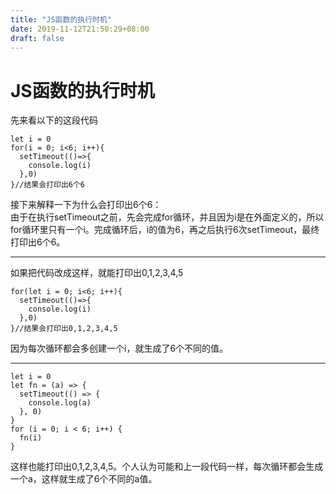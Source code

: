 ```yaml
---
title: "JS函数的执行时机"
date: 2019-11-12T21:50:29+08:00
draft: false
---
```


# JS函数的执行时机

先来看以下的这段代码
```
let i = 0
for(i = 0; i<6; i++){
  setTimeout(()=>{
    console.log(i)
  },0)
}//结果会打印出6个6
```
接下来解释一下为什么会打印出6个6：  
由于在执行setTimeout之前，先会完成for循环，并且因为i是在外面定义的，所以for循环里只有一个i。完成循环后，i的值为6，再之后执行6次setTimeout，最终打印出6个6。

---

如果把代码改成这样，就能打印出0,1,2,3,4,5
```
for(let i = 0; i<6; i++){
  setTimeout(()=>{
    console.log(i)
  },0)
}//结果会打印出0,1,2,3,4,5
```
因为每次循环都会多创建一个i，就生成了6个不同的值。

---
```
let i = 0
let fn = (a) => {
  setTimeout(() => {
    console.log(a)
  }, 0)
}
for (i = 0; i < 6; i++) {
  fn(i)
}
```
这样也能打印出0,1,2,3,4,5。个人认为可能和上一段代码一样，每次循环都会生成一个a，这样就生成了6个不同的a值。